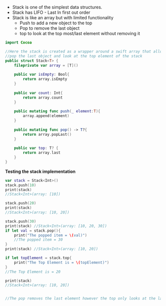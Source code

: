 * Stack is one of the simplest data structures.
* Stack has LIFO - Last In first out order
*  Stack is like an array but with limited functionality
	- Push to add a new object to the top
	- Pop to remove the last object
	- top to look at the top most/last element without removing it


``` swift
import Cocoa

//Here the stack is created as a wrapper around a swift array that allows push an object to the stack, 
//pop the last object and look at the top element of the stack
public struct Stack<T> {
    fileprivate var array = [T]()
    
    public var isEmpty: Bool{
        return array.isEmpty
    }
    
    public var count: Int{
        return array.count
    }
    
    public mutating func push(_ element:T){
        array.append(element)
    }
    
    public mutating func pop() -> T?{
        return array.popLast()
    }
    
    public var top: T? {
        return array.last
    }
}
```
**Testing the stack implementation**

```swift
var stack = Stack<Int>()
stack.push(10)
print(stack) 
//Stack<Int>(array: [10])

stack.push(20)
print(stack) 
//Stack<Int>(array: [10, 20])

stack.push(30)
print(stack) //Stack<Int>(array: [10, 20, 30])
if let val = stack.pop(){
    print("The popped item = \(val)") 
    //The popped item = 30
}
print(stack) //Stack<Int>(array: [10, 20])

if let topElement = stack.top{
    print("The Top Element is = \(topElement)")
}
//The Top Element is = 20

print(stack) 
//Stack<Int>(array: [10, 20])


//The pop removes the last element however the top only looks at the last element without removing it.
```